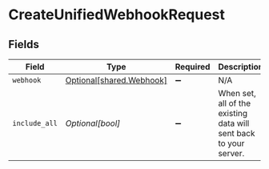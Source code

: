 # CreateUnifiedWebhookRequest


## Fields

| Field                                                             | Type                                                              | Required                                                          | Description                                                       |
| ----------------------------------------------------------------- | ----------------------------------------------------------------- | ----------------------------------------------------------------- | ----------------------------------------------------------------- |
| `webhook`                                                         | [Optional[shared.Webhook]](../../models/shared/webhook.md)        | :heavy_minus_sign:                                                | N/A                                                               |
| `include_all`                                                     | *Optional[bool]*                                                  | :heavy_minus_sign:                                                | When set, all of the existing data will sent back to your server. |